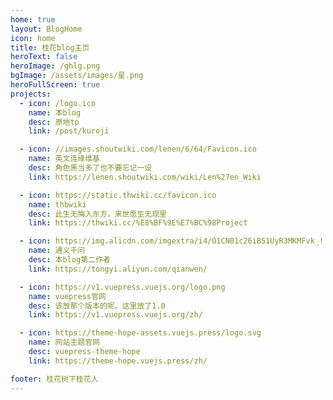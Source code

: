 ```yaml
---
home: true
layout: BlogHome
icon: home
title: 桂花blog主页
heroText: false
heroImage: /ghlg.png
bgImage: /assets/images/星.png
heroFullScreen: true
projects:
  - icon: /logo.ico
    name: 本blog
    desc: 原地tp
    link: /post/kuroji

  - icon: //images.shoutwiki.com/lenen/6/64/Favicon.ico
    name: 英文连缘维基
    desc: 角色黑当多了也不要忘记一设
    link: https://lenen.shoutwiki.com/wiki/Len%27en_Wiki

  - icon: https://static.thwiki.cc/favicon.ico
    name: thbwiki
    desc: 此生无悔入东方，来世愿生无现里
    link: https://thwiki.cc/%E8%BF%9E%E7%BC%98Project

  - icon: https://img.alicdn.com/imgextra/i4/O1CN01c26iB51UyR3MKMFvk_!!6000000002586-2-tps-124-122.png
    name: 通义千问
    desc: 本blog第二作者
    link: https://tongyi.aliyun.com/qianwen/

  - icon: https://v1.vuepress.vuejs.org/logo.png
    name: vuepress官网
    desc: 该放那个版本的呢。这里放了1.0
    link: https://v1.vuepress.vuejs.org/zh/

  - icon: https://theme-hope-assets.vuejs.press/logo.svg
    name: 网站主题官网
    desc: vuepress-theme-hope
    link: https://theme-hope.vuejs.press/zh/

footer: 桂花树下桂花人
---
```


